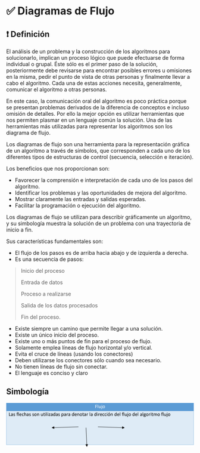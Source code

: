 # ✅ Diagramas de Flujo

## ❗ Definición

El análisis de un problema y la construcción de los algoritmos para solucionarlo, implican un
proceso lógico que puede efectuarse de forma individual o grupal. Éste sólo es el primer
paso de la solución, posteriormente debe revisarse para encontrar posibles errores u
omisiones en la misma, pedir el punto de vista de otras personas y finalmente llevar a cabo
el algoritmo. Cada una de estas acciones necesita, generalmente, comunicar el algoritmo a
otras personas.

En este caso, la comunicación oral del algoritmo es poco práctica porque se presentan
problemas derivados de la diferencia de conceptos e incluso omisión de detalles. Por ello la
mejor opción es utilizar herramientas que nos permiten plasmar en un lenguaje común la
solución. Una de las herramientas más utilizadas para representar los algoritmos son los
diagrama de flujo.

Los diagramas de flujo son una herramienta para la representación gráfica de un algoritmo
a través de símbolos, que corresponden a cada uno de los diferentes tipos de estructuras
de control (secuencia, selección e iteración).

Los beneficios que nos proporcionan son:

 + Favorecer la comprensión e interpretación de cada uno de los pasos del algoritmo.
 + Identificar los problemas y las oportunidades de mejora del algoritmo.
 + Mostrar claramente las entradas y salidas esperadas.
 + Facilitar la programación o ejecución del algoritmo.

Los diagramas de flujo se utilizan para describir gráficamente un algoritmo, y su simbología
muestra la solución de un problema con una trayectoria de inicio a fin.

Sus características fundamentales son:

 + El flujo de los pasos es de arriba hacia abajo y de izquierda a derecha.
 + Es una secuencia de pasos:
 
> Inicio del proceso
> 
> Entrada de datos
> 
> Proceso a realizarse
> 
> Salida de los datos procesados
> 
> Fin del proceso.

 + Existe siempre un camino que permite llegar a una solución.
 + Existe un único inicio del proceso.
 + Existe uno o más puntos de fin para el proceso de flujo.
 + Solamente emplea líneas de flujo horizontal y/o vertical.
 + Evita el cruce de líneas (usando los conectores)
 + Deben utilizarse los conectores sólo cuando sea necesario.
 + No tienen líneas de flujo sin conectar.
 + El lenguaje es conciso y claro
 
## Simbología

![flujo](https://github.com/IzzyGrant/EDC-Pensamiento-Compuatcional/blob/main/img/flujo.png?raw=true)
